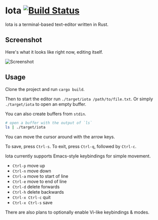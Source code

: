 # Iota [![Build Status](https://travis-ci.org/gchp/iota.svg?branch=master)](https://travis-ci.org/gchp/iota)

Iota is a terminal-based text-editor written in Rust.

## Screenshot

Here's what it looks like right now, editing itself.

![Screenshot](https://raw.githubusercontent.com/gchp/iota/master/screenshot.png)

## Usage

Clone the project and run `cargo build`.

Then to start the editor run `./target/iota /path/to/file.txt`. Or simply `./target/iota`
to open an empty buffer.

You can also create buffers from `stdin`.

```bash
# open a buffer with the output of `ls`
ls | ./target/iota
```

You can move the cursor around with the arrow keys.

To save, press `Ctrl-s`.
To exit, press `Ctrl-q`, followed by `Ctrl-c`.

Iota currently supports Emacs-style keybindings for simple movement.

- `Ctrl-p` move up
- `Ctrl-n` move down
- `Ctrl-a` move to start of line
- `Ctrl-e` move to end of line
- `Ctrl-d` delete forwards
- `Ctrl-h` delete backwards
- `Ctrl-x Ctrl-c` quit
- `Ctrl-x Ctrl-s` save

There are also plans to optionally enable Vi-like keybindings & modes.

